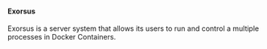 #### Exorsus

Exorsus is a server system that allows its users to run and control a multiple processes in Docker Containers.